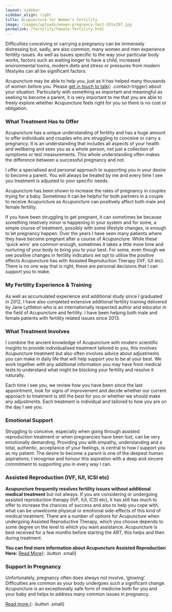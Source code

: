```yaml
---
layout: sidebar
sidebar_align: right
title: Acupuncture for Women's Fertility
image: /images/uploads/women-pregnancy-test-551x297.jpg
permalink: /fertility/female-fertility.html
---
```


  Difficulties conceiving or carrying a pregnancy can be immensely distressing but, sadly, are also common; many women and men experience fertility issues.  As well as issues specific to the way your particular body works, factors such as waiting longer to have a child, increased environmental toxins, modern diets and stress or pressures from modern lifestyles can all be significant factors. 

Acupuncture may be able to help you, just as it has helped many thousands of women before you. Please [get in touch to talk](#contact-trigger){: .contact-trigger} about your situation. Particularly with something as important and meaningful as seeking to become a parent, it is very important to me that you are able to freely explore whether Acupuncture feels right for you so there is no cost or obligation.

### What Treatment Has to Offer
  Acupuncture has a unique understanding of fertility and has a huge amount to offer individuals and couples who are struggling to conceive or carry a pregnancy. It is an understanding that includes all aspects of your health and wellbeing and sees you as a whole person, not just a collection of symptoms or test measurements. This whole understanding often makes the difference between a successful pregnancy and not.

I offer a specialised and personal approach to supporting you in your desire to become a parent. You will always be treated by me and every time I see you treatment is adjusted to your specific needs. 

  Acupuncture has been shown to increase the rates of pregnancy in couples trying for a baby.  Sometimes it can be helpful for both partners in a couple to receive Acupuncture as Acupuncture can positively affect both male and female fertility. 

  If you have been struggling to get pregnant, it can sometimes be because something relatively minor is happening in your system and for some, a simple course of treatment, possibly with some lifestyle changes, is enough to let pregnancy happen. Over the years I have seen many patients where they have become pregnant after a course of Acupuncture. While these 'quick wins' are common enough, sometimes it takes a little more time and nurturing of your body to bring you to your best. For some, even though we see positive changes in fertility indicators we opt to utilise the positive effects Acupuncture has with Assisted Reproduction Therapy (IVF, IUI etc). There is no one way that is right, these are personal decisions that I can support you to make.

### My Fertility Experience & Training
  As well as accumulated experience and additional study since I graduated in 2012, I have also completed extensive additional fertility training delivered by Jane Lyttleton who is an internationally respected author and educator in the field of Acupuncture and fertility.  I have been helping both male and female patients with fertility related issues since 2013.

### What Treatment Involves
 I combine the ancient knowledge of Acupuncture with modern scientific insights to provide individualised treatment tailored to you, this involves Acupuncture treatment but also often involves advice about adjustments you can make in daily life that will help support you to be at your best. We work together with any additional information you may have from medical tests to understand what might be blocking your fertility and resolve it naturally. 

Each time I see you, we review how you have been since the last appointment, look for signs of improvement and decide whether our current approach to treatment is still the best for you or whether we should make any adjustments. Each treatment is individual and tailored to how you are on the day I see you.

### Emotional Support
  Struggling to conceive, especially when going through assisted reproduction treatment or when pregnancies have been lost, can be very emotionally demanding. Providing you with empathy, understanding and a total, authentic, acceptance of your feelings, is central to how I support you as my patient. The desire to become a parent is one of the deepest human aspirations; I recognise and honour this aspiration with a deep and sincere commitment to supporting you in every way I can.


### Assisted Reproduction (IVF, IUI, ICSI etc)
**Acupuncture frequently resolves fertility issues without additional medical treatment** but not always.  If you are considering or undergoing assisted reproduction therapy (IVF, IUI, ICSI etc), it has still has much to offer to increase the chances of success and also to help you cope with, what can be unwelcome physical or emotional side-effects of this kind of medical treatment.
  There are a number of options for Acupuncture when undergoing Assisted Reproductive Therapy, which you choose depends to some degree on the level to which you want assistance.
 Acupuncture is best received for a few months before starting the ART, this helps and then during treatment.

 **You can find more information about Acupuncture Assisted Reproduction Here:** [Read More](/fertility/assisted-reproduction.html){: .button .small}


### Support In Pregnancy

Unfortunately, pregnancy often does always not involve, ‘glowing’. Difficulties are common as your body undergoes such a significant change. Acupuncture is an exceptionally safe form of medicine both for you and your baby and helps to address many common issues in pregnancy. 

[Read more.](/fertility/pregnancy-birth.html){: .button .small}
